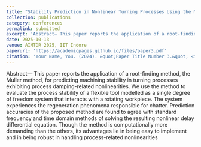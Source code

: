 ```yaml
---
title: "Stability Prediction in Nonlinear Turning Processes Using the Muller Algorithm"
collection: publications
category: conferences
permalink: submitted
excerpt: 'Abstract— This paper reports the application of a root-finding method, the Muller method, for predicting machining stability in turning processes exhibiting process damping-related nonlinearities. We use the method to evaluate the process stability of a flexible tool modelled as a single degree of freedom system that interacts with a rotating workpiece. The system experiences the regeneration phenomena responsible for chatter. Prediction accuracies of the proposed method are found to agree with standard frequency and time domain methods of solving the resulting nonlinear delay differential equation. Though the method is computationally more demanding than the others, its advantages lie in being easy to implement and in being robust in handling process-related nonlinearities.'
date: 2025-10-13
venue: AIMTDR 2025, IIT Indore
paperurl: 'https://academicpages.github.io/files/paper3.pdf'
citation: 'Your Name, You. (2024). &quot;Paper Title Number 3.&quot; <i>GitHub Journal of Bugs</i>. 1(3).'
---
```


Abstract— This paper reports the application of a root-finding method, the Muller method, for predicting machining stability in turning processes exhibiting process damping-related nonlinearities. We use the method to evaluate the process stability of a flexible tool modelled as a single degree of freedom system that interacts with a rotating workpiece. The system experiences the regeneration phenomena responsible for chatter. Prediction accuracies of the proposed method are found to agree with standard frequency and time domain methods of solving the resulting nonlinear delay differential equation. Though the method is computationally more demanding than the others, its advantages lie in being easy to implement and in being robust in handling process-related nonlinearities
